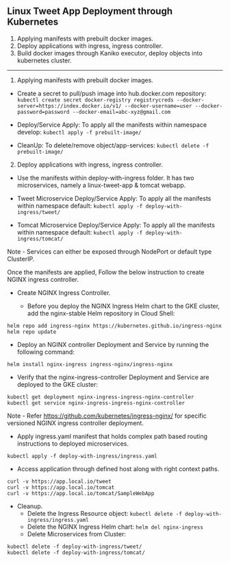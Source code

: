 ## Linux Tweet App Deployment through Kubernetes

1. Applying manifests with prebuilt docker images.
2. Deploy applications with ingress, ingress controller.
3. Build docker images through Kaniko executor, deploy objects into kubernetes cluster.

---

1. Applying manifests with prebuilt docker images.
*   Create a secret to pull/push image into hub.docker.com repository:
`kubectl create secret docker-registry registrycreds --docker-server=https://index.docker.io/v1/ --docker-username=user --docker-password=password --docker-email=abc-xyz@gmail.com`  


* Deploy/Service Apply:
To apply all the manifests within namespace develop: `kubectl apply -f prebuilt-image/`

* CleanUp:
To delete/remove object/app-services: `kubectl delete -f prebuilt-image/`

2. Deploy applications with ingress, ingress controller.
* Use the manifests within deploy-with-ingress folder.
It has two microservices, namely a linux-tweet-app & tomcat webapp.

* Tweet Microservice Deploy/Service Apply:
To apply all the manifests within namespace default: `kubectl apply -f deploy-with-ingress/tweet/`

* Tomcat Microservice Deploy/Service Apply:
To apply all the manifests within namespace default: `kubectl apply -f deploy-with-ingress/tomcat/`

Note - Services can either be exposed through NodePort or default type ClusterIP.

Once the manifests are applied, Follow the below instruction to create NGINX ingress controller.

* Create NGINX Ingress Controller.

  - Before you deploy the NGINX Ingress Helm chart to the GKE cluster, add the nginx-stable Helm repository in Cloud Shell:
```
helm repo add ingress-nginx https://kubernetes.github.io/ingress-nginx
helm repo update
```

  - Deploy an NGINX controller Deployment and Service by running the following command:


`helm install nginx-ingress ingress-nginx/ingress-nginx`
  - Verify that the nginx-ingress-controller Deployment and Service are deployed to the GKE cluster:

```
kubectl get deployment nginx-ingress-ingress-nginx-controller
kubectl get service nginx-ingress-ingress-nginx-controller
```

Note - Refer https://github.com/kubernetes/ingress-nginx/ for specific versioned NGINX ingress controller deployment.

* Apply ingress.yaml manifest that holds complex path based routing instructions to deployed microservices.

`kubectl apply -f deploy-with-ingress/ingress.yaml`

  - Access application through defined host along with right context paths.
```
curl -v https://app.local.io/tweet
curl -v https://app.local.io/tomcat
curl -v https://app.local.io/tomcat/SampleWebApp
```

* Cleanup.
  - Delete the Ingress Resource object: `kubectl delete -f deploy-with-ingress/ingress.yaml`
  - Delete the NGINX Ingress Helm chart: `helm del nginx-ingress`
  - Delete Microservices from Cluster: 
```
kubectl delete -f deploy-with-ingress/tweet/
kubectl delete -f deploy-with-ingress/tomcat/
```